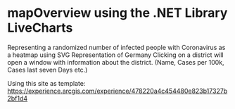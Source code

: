 <h1>mapOverview using the .NET Library LiveCharts</h1>

Representing a randomized number of infected people with Coronavirus as a heatmap using SVG Representation of Germany
Clicking on a district will open a window with information about the district. (Name, Cases per 100k, Cases last seven Days etc.)

Using this site as template: https://experience.arcgis.com/experience/478220a4c454480e823b17327b2bf1d4
